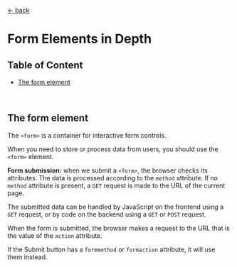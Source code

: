 [&larr; back](./README.md)

# Form Elements in Depth

## Table of Content

- [The form element](#the-form-element)

<br>

## The form element

The `<form>` is a container for interactive form controls.

When you need to store or process data from users, you should use the `<form>` element.

**Form submission:** when we submit a `<form>`, the browser checks its attributes. The data is processed according to the `method` attribute. If no `method` attribute is present, a `GET` request is made to the URL of the current page.

The submitted data can be handled by JavaScript on the frontend using a `GET` request, or by code on the backend using a `GET` or `POST` request.

When the form is submitted, the browser makes a request to the URL that is the value of the `action` attribute.

If the Submit button has a `formmethod` or `formaction` attribute, it will use them instead.

<br>
